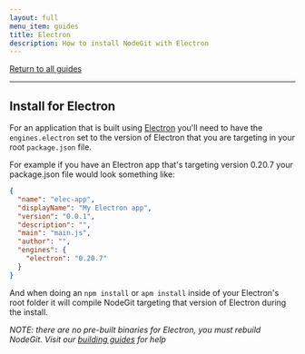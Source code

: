 ```yaml
---
layout: full
menu_item: guides
title: Electron
description: How to install NodeGit with Electron
---
```


[Return to all guides](../../)

* * *

Install for Electron
----------------------

For an application that is built using [Electron](https://github.com/atom/Electron) you'll need to have the `engines.electron` set to the version of Electron that you are targeting in your root `package.json` file.

For example if you have an Electron app that's targeting version 0.20.7 your package.json file would look something like:

```json
{
  "name": "elec-app",
  "displayName": "My Electron app",
  "version": "0.0.1",
  "description": "",
  "main": "main.js",
  "author": "",
  "engines": {
    "electron": "0.20.7"
  }
}
```

And when doing an `npm install` or `apm install` inside of your Electron's root folder it will compile NodeGit targeting that version of Electron during the install.

*NOTE: there are no pre-built binaries for Electron, you must rebuild NodeGit. Visit our [building guides](../from-source) for help*
